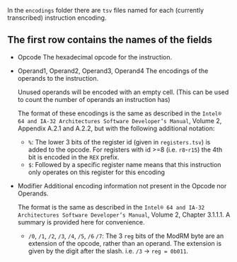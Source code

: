 In the `encodings` folder there are `tsv` files named for each (currently transcribed) instruction encoding.

The first row contains the names of the fields
---
 - Opcode
   The hexadecimal opcode for the instruction.

 - Operand1, Operand2, Operand3, Operand4
   The encodings of the operands to the instruction.

   Unused operands will be encoded with an empty cell. (This can be used to count the number of operands an instruction has)

   The format of these encodings is the same as described in the `Intel® 64 and IA-32 Architectures Software Developer’s Manual`, Volume 2, Appendix A.2.1 and A.2.2, but with the following additional notation:
    - `%`: The lower 3 bits of the register id (given in `registers.tsv`) is added to the opcode. For registers with id >=8 (i.e. `r8`-`r15`) the 4th bit is encoded in the `REX` prefix.
    - `$`: Followed by a specific register name means that this instruction only operates on this register for this encoding

 - Modifier
    Additional encoding information not present in the Opcode nor Operands.

    The format is the same as described in the `Intel® 64 and IA-32 Architectures Software Developer’s Manual`, Volume 2, Chapter 3.1.1.1. A summary is provided here for convenience.
     - `/0`, `/1`, `/2`, `/3`, `/4`, `/5`, `/6` `/7`: The 3 `reg` bits of the ModRM byte are an extension of the opcode, rather than an operand. The extension is given by the digit after the slash. i.e. `/3` -> `reg = 0b011`.
